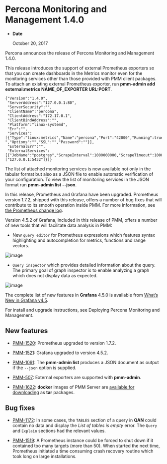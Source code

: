 # Percona Monitoring and Management 1.4.0


* **Date**

    October 20, 2017


Percona announces the release of Percona Monitoring and Management 1.4.0.

This release introduces the support of external Prometheus exporters so that you
can create dashboards in the Metrics monitor even for the monitoring services
other than those provided with PMM client packages. To attach an existing
external Prometheus exporter, run **pmm-admin add external:metrics NAME_OF_EXPORTER
URL:PORT**.

```
{"Version":"1.4.0",
 "ServerAddress":"127.0.0.1:80",
 "ServerSecurity":"",
 "ClientName":"percona",
 "ClientAddress":"172.17.0.1",
 "ClientBindAddress":"",
 "Platform":"linux-systemd",
 "Err":"",
 "Services":[{"Type":"linux:metrics","Name":"percona","Port":"42000","Running":true,"DSN":"-","Options":"","SSL":"","Password":""}],
 "ExternalErr":"",
 "ExternalServices":[{"JobName":"postgres","ScrapeInterval":1000000000,"ScrapeTimeout":1000000000,"MetricsPath":"/metrics","Scheme":"http","StaticTargets":["127.0.0.1:5432"]}]}
```

The list of attached monitoring services is now available not only in the
tabular format but also as a JSON file to enable automatic verification of your
configuration. To view the list of monitoring services in the JSON format run
**pmm-admin list --json**.

In this release, Prometheus and Grafana have
been upgraded. Prometheus version 1.7.2, shipped with this
release, offers a number of bug fixes that will contribute to its
smooth operation inside PMM. For more information, see [the Prometheus
change log](https://github.com/prometheus/prometheus/blob/v1.7.2/CHANGELOG.md#172--2017-09-26).

Version 4.5.2 of Grafana, included in this release of PMM, offers a
number of new tools that will facilitate data analysis in PMM:


* New `query editor` for Prometheus expressions which features syntax highlighting
and autocompletion for metrics, functions and range vectors.



![image](./../.res/graphics/png/metrics-monitor.graph.metrics.1.png)


* `Query inspector` which provides detailed information about the query. The
primary goal of graph inspector is to enable analyzing a graph which does not
display data as expected.



![image](./../.res/graphics/png/metrics-monitor.graph.metrics.query-inspector.1.png)

The complete list of new features in **Grafana** 4.5.0 is
available from [What’s New in Grafana v4.5](http://docs.grafana.org/guides/whats-new-in-v4-5/).

For install and upgrade instructions, see Deploying Percona Monitoring and Management.

## New features


* [PMM-1520](https://jira.percona.com/browse/PMM-1520): Prometheus upgraded to version 1.7.2.


* [PMM-1521](https://jira.percona.com/browse/PMM-1521): Grafana upgraded to version 4.5.2.


* [PMM-1091](https://jira.percona.com/browse/PMM-1091): The **pmm-admin list** produces a JSON document as
output if the `--json` option is supplied.


* [PMM-507](https://jira.percona.com/browse/PMM-507): External exporters are supported with **pmm-admin**.


* [PMM-1622](https://jira.percona.com/browse/PMM-1622): **docker** images of PMM Server are
[available for downloading](https://www.percona.com/downloads/pmm/) as **tar**
packages.

## Bug fixes


* [PMM-1172](https://jira.percona.com/browse/PMM-1172): In some cases, the `TABLES` section of a query in
**QAN** could contain no data and display the *List of tables is empty*
error. The `Query` and `Explain` sections had the relevant values.


* [PMM-1519](https://jira.percona.com/browse/PMM-1519): A Prometheus instance could be forced to shut down if it
contained too many targets (more than 50).  When started the next time,
Prometheus initiated a time consuming crash recovery routine which took long
on large installations.

<!-- -*- mode: rst -*- -->
<!-- Tips (tip) -->
<!-- Abbreviations (abbr) -->
<!-- Docker commands (docker) -->
<!-- Graphical interface elements (gui) -->
<!-- Options and parameters (opt) -->
<!-- pmm-admin commands (pmm-admin) -->
<!-- SQL commands (sql) -->
<!-- PMM Dashboards (dbd) -->
<!-- * Text labels -->
<!-- Special headings (h) -->
<!-- Status labels (status) -->
